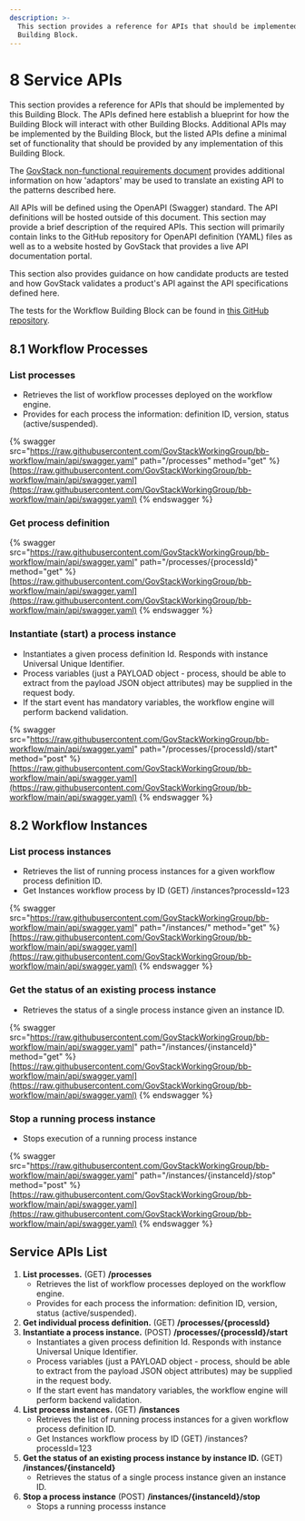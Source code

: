 ```yaml
---
description: >-
  This section provides a reference for APIs that should be implemented by this
  Building Block.
---
```


# 8 Service APIs

This section provides a reference for APIs that should be implemented by this
Building Block. The APIs defined here establish a blueprint for how the Building
Block will interact with other Building Blocks. Additional APIs may be
implemented by the Building Block, but the listed APIs define a minimal set of
functionality that should be provided by any implementation of this Building
Block.

The
[GovStack non-functional requirements document](https://govstack.gitbook.io/specification/v/1.0/architecture-and-nonfunctional-requirements/6-onboarding)
provides additional information on how 'adaptors' may be used to translate an
existing API to the patterns described here.&#x20;

All APIs will be defined using the OpenAPI (Swagger) standard. The API
definitions will be hosted outside of this document. This section may provide a
brief description of the required APIs. This section will primarily contain
links to the GitHub repository for OpenAPI definition (YAML) files as well as to
a website hosted by GovStack that provides a live API documentation portal.

This section also provides guidance on how candidate products are tested and how
GovStack validates a product's API against the API specifications defined
here.&#x20;

The tests for the Workflow Building Block can be found in
[this GitHub repository](https://github.com/GovStackWorkingGroup/bb-workflow/tree/main/test).

## 8.1 Workflow Processes

### List processes

- Retrieves the list of workflow processes deployed on the workflow engine.
- Provides for each process the information: definition ID, version, status
  (active/suspended).

{% swagger src="https://raw.githubusercontent.com/GovStackWorkingGroup/bb-workflow/main/api/swagger.yaml" path="/processes" method="get" %}
[https://raw.githubusercontent.com/GovStackWorkingGroup/bb-workflow/main/api/swagger.yaml](https://raw.githubusercontent.com/GovStackWorkingGroup/bb-workflow/main/api/swagger.yaml)
{% endswagger %}

### Get process definition

{% swagger src="https://raw.githubusercontent.com/GovStackWorkingGroup/bb-workflow/main/api/swagger.yaml" path="/processes/{processId}" method="get" %}
[https://raw.githubusercontent.com/GovStackWorkingGroup/bb-workflow/main/api/swagger.yaml](https://raw.githubusercontent.com/GovStackWorkingGroup/bb-workflow/main/api/swagger.yaml)
{% endswagger %}

### Instantiate (start) a process instance

- Instantiates a given process definition Id. Responds with instance Universal
  Unique Identifier.
- Process variables (just a PAYLOAD object - process, should be able to extract
  from the payload JSON object attributes) may be supplied in the request body.
- If the start event has mandatory variables, the workflow engine will perform
  backend validation.

{% swagger src="https://raw.githubusercontent.com/GovStackWorkingGroup/bb-workflow/main/api/swagger.yaml" path="/processes/{processId}/start" method="post" %}
[https://raw.githubusercontent.com/GovStackWorkingGroup/bb-workflow/main/api/swagger.yaml](https://raw.githubusercontent.com/GovStackWorkingGroup/bb-workflow/main/api/swagger.yaml)
{% endswagger %}

## 8.2 Workflow Instances

### List process instances

- Retrieves the list of running process instances for a given workflow process
  definition ID.
- Get Instances workflow process by ID (GET) /instances?processId=123

{% swagger src="https://raw.githubusercontent.com/GovStackWorkingGroup/bb-workflow/main/api/swagger.yaml" path="/instances/" method="get" %}
[https://raw.githubusercontent.com/GovStackWorkingGroup/bb-workflow/main/api/swagger.yaml](https://raw.githubusercontent.com/GovStackWorkingGroup/bb-workflow/main/api/swagger.yaml)
{% endswagger %}

### Get the status of an existing process instance

- Retrieves the status of a single process instance given an instance ID.

{% swagger src="https://raw.githubusercontent.com/GovStackWorkingGroup/bb-workflow/main/api/swagger.yaml" path="/instances/{instanceId}" method="get" %}
[https://raw.githubusercontent.com/GovStackWorkingGroup/bb-workflow/main/api/swagger.yaml](https://raw.githubusercontent.com/GovStackWorkingGroup/bb-workflow/main/api/swagger.yaml)
{% endswagger %}

### Stop a running process instance

- Stops execution of a running process instance

{% swagger src="https://raw.githubusercontent.com/GovStackWorkingGroup/bb-workflow/main/api/swagger.yaml" path="/instances/{instanceId}/stop" method="post" %}
[https://raw.githubusercontent.com/GovStackWorkingGroup/bb-workflow/main/api/swagger.yaml](https://raw.githubusercontent.com/GovStackWorkingGroup/bb-workflow/main/api/swagger.yaml)
{% endswagger %}

## Service APIs List

1. **List processes.** (GET) **/processes**
   - Retrieves the list of workflow processes deployed on the workflow engine.
   - Provides for each process the information: definition ID, version, status
     (active/suspended).
2. **Get individual process definition.** (GET) **/processes/{processId}**
3. **Instantiate a process instance.** (POST) **/processes/{processId}/start**
   - Instantiates a given process definition Id. Responds with instance
     Universal Unique Identifier.
   - Process variables (just a PAYLOAD object - process, should be able to
     extract from the payload JSON object attributes) may be supplied in the
     request body.
   - If the start event has mandatory variables, the workflow engine will
     perform backend validation.
4. **List process instances.** (GET) **/instances**
   - Retrieves the list of running process instances for a given workflow
     process definition ID.
   - Get Instances workflow process by ID (GET) /instances?processId=123
5. **Get the status of an existing process instance by instance ID.** (GET)
   **/instances/{instanceId}**
   - Retrieves the status of a single process instance given an instance ID.
6. **Stop a process instance** (POST) **/instances/{instanceId}/stop**
   - Stops a running processs instance
